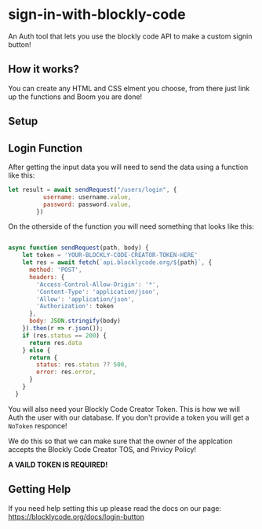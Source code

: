 # sign-in-with-blockly-code
An Auth tool that lets you use the blockly code API to make a custom signin button!

## How it works?
You can create any HTML and CSS elment you choose, from there just link up the functions and Boom you are done!


## Setup




## Login Function
After getting the input data you will need to send the data using a function like this:
```js
let result = await sendRequest("/users/login", {
          username: username.value,
          password: password.value,
        })
```

On the otherside of the function you will need something that looks like this:
```js

async function sendRequest(path, body) {
    let token = 'YOUR-BLOCKLY-CODE-CREATOR-TOKEN-HERE'
    let res = await fetch(`api.blocklycode.org/${path}`, {
      method: 'POST',
      headers: {
        'Access-Control-Allow-Origin': '*',
        'Content-Type': 'application/json',
        'Allow': 'application/json',
        'Authorization': token
      },
      body: JSON.stringify(body)
    }).then(r => r.json());
    if (res.status == 200) {
      return res.data
    } else {
      return {
        status: res.status ?? 500,
        error: res.error,
      }
    }
  }

```

You will also need your Blockly Code Creator Token. This is how we will Auth the user with our database.
If you don't provide a token you will get a `NoToken` responce!

We do this so that we can make sure that the owner of the applcation accepts the Blockly Code 
Creator TOS, and Privicy Policy! 

**A VAILD TOKEN IS REQUIRED!**


## Getting Help
If you need help setting this up please read the docs on our page: https://blocklycode.org/docs/login-button
